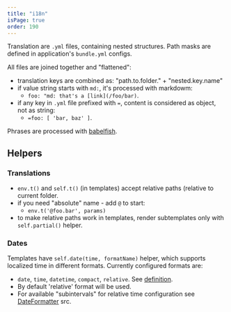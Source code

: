```yaml
---
title: "i18n"
isPage: true
order: 190
---
```


Translation are `.yml` files, containing nested structures. Path masks are
defined in application's `bundle.yml` configs.

All files are joined together and "flattened":

- translation keys are combined as: "path.to.folder." + "nested.key.name"
- if value string starts with `md:`, it's processed with markdowm:
  - `foo: "md: that's a [link](/foo/bar)`.
- if any key in `.yml` file prefixed with `=`, content is considered as object,
  not as string:
  - `=foo: [ 'bar, baz' ]`.

Phrases are processed with [babelfish](https://github.com/nodeca/babelfish/).

## Helpers

### Translations

- `env.t()` and `self.t()` (in templates) accept relative paths (relative to
  current folder.
- if you need "absolute" name - add `@` to start:
  - `env.t('@foo.bar', params)`
- to make relative paths work in templates, render subtemplates only with
  `self.partial()` helper.

### Dates

Templates have `self.date(time, formatName)` helper, which supports localized
time in different formats. Currently configured formats are:

- `date`, `time`, `datetime`, `compact`, `relative`. See
  [definition](https://github.com/nodeca/nodeca.core/blob/master/config/locales/l10n.en.yml).
- By default 'relative' format will be used.
- For available "subintervals" for relative time configuration see
  [DateFormatter](https://github.com/nodeca/nodeca.core/blob/master/lib/system/date_formatter.js) src.
